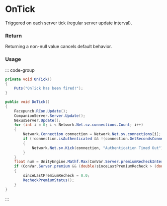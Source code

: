 # OnTick
<Badge type="info" text="Server"/><Badge type="danger" text="Carbon Compatible"/><Badge type="warning" text="Oxide Compatible"/>
Triggered on each server tick (regular server update interval).

### Return
Returning a non-null value cancels default behavior.

### Usage
::: code-group
```csharp [Example]
private void OnTick()
{
	Puts("OnTick has been fired!");
}
```
```csharp [Source — Assembly-CSharp @ ServerMgr]
public void DoTick()
{
	Facepunch.RCon.Update();
	CompanionServer.Server.Update();
	NexusServer.Update();
	for (int i = 0; i < Network.Net.sv.connections.Count; i++)
	{
		Network.Connection connection = Network.Net.sv.connections[i];
		if (!connection.isAuthenticated && !(connection.GetSecondsConnected() < (float)ConVar.Server.authtimeout))
		{
			Network.Net.sv.Kick(connection, "Authentication Timed Out");
		}
	}
	float num = UnityEngine.Mathf.Max(ConVar.Server.premiumRecheckInterval, 60f);
	if (ConVar.Server.premium && (double)sinceLastPremiumRecheck > (double)num)
	{
		sinceLastPremiumRecheck = 0.0;
		RecheckPremiumStatus();
	}
}

```
:::
